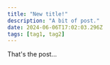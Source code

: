 ```yaml
---
title: "New title!"
description: "A bit of post."
date: 2024-06-06T17:02:03.296Z
tags: [tag1, tag2]
---
```


That's the post...
